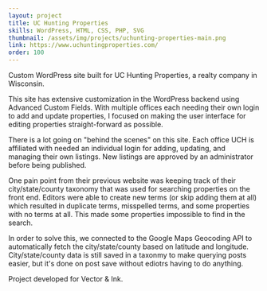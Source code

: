 ```yaml
---
layout: project
title: UC Hunting Properties
skills: WordPress, HTML, CSS, PHP, SVG
thumbnail: /assets/img/projects/uchunting-properties-main.png
link: https://www.uchuntingproperties.com/
order: 100
---
```


Custom WordPress site built for UC Hunting Properties, a realty company in Wisconsin.

This site has extensive customization in the WordPress backend using Advanced Custom Fields. With multiple offices each needing their own login to add and update properties, I focused on making the user interface for editing properties straight-forward as possible.

There is a lot going on "behind the scenes" on this site. Each office UCH is affiliated with needed an individual login for adding, updating, and managing their own listings. New listings are approved by an administrator before being published.

One pain point from their previous website was keeping track of their city/state/county taxonomy that was used for searching properties on the front end. Editors were able to create new terms (or skip adding them at all) which resulted in duplicate terms, misspelled terms, and some properties with no terms at all. This made some properties impossible to find in the search.

In order to solve this, we connected to the Google Maps Geocoding API to automatically fetch the city/state/county based on latitude and longitude. City/state/county data is still saved in a taxonmy to make querying posts easier, but it's done on post save without ediotrs having to do anything.

Project developed for Vector & Ink.
